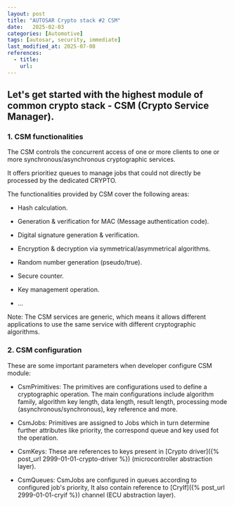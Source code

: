 ```yaml
---
layout: post
title: "AUTOSAR Crypto stack #2 CSM"
date:   2025-02-03
categories: [Automotive]
tags: [autosar, security, immediate]
last_modified_at: 2025-07-08
references:
  - title:
    url:
---
```


## Let's get started with the highest module of common crypto stack - CSM (Crypto Service Manager).

### 1. CSM functionalities

The CSM controls the concurrent access of one or more clients to one or more synchronous/asynchronous cryptographic services.

It offers prioritiez queues to manage jobs that could not directly be processed by the dedicated CRYPTO.

The functionalities provided by CSM cover the following areas:

 - Hash calculation.
 
 - Generation & verification for MAC (Message authentication code).

 - Digital signature generation & verification.
 
 - Encryption & decryption via symmetrical/asymmetrical algorithms.

 - Random number generation (pseudo/true).

 - Secure counter.

 - Key management operation.

 - ...

<p style"fontweight:bold">Note: The CSM services are generic, which means it allows different applications to use the same service with different cryptographic algorithms.</p>

### 2. CSM configuration 

These are some important parameters when developer configure CSM module:

 - CsmPrimitives: The primitives are configurations used to define a cryptographic operation. The main configurations include algorithm family, algorithm key length, data length, result length, processing mode (asynchronous/synchronous), key reference and more.

 - CsmJobs: Primitives are assigned to Jobs which in turn determine further attributes like priority, the correspond queue and key used fot the operation.

 - CsmKeys: These are references to keys present in [Crypto driver]({% post_url 2999-01-01-crypto-driver %}) (microcontroller abstraction layer).

 - CsmQueues: CsmJobs are configured in queues according to configured job's priority, It also contain reference to [CryIf]({% post_url 2999-01-01-cryif %}) channel (ECU abstraction layer).